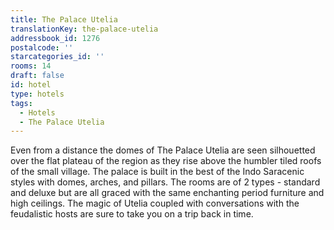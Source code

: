 ```yaml
---
title: The Palace Utelia
translationKey: the-palace-utelia
addressbook_id: 1276
postalcode: ''
starcategories_id: ''
rooms: 14
draft: false
id: hotel
type: hotels
tags:
  - Hotels
  - The Palace Utelia
---
```

Even from a distance the domes of The Palace Utelia are seen silhouetted over the flat plateau of the region as they rise above the humbler tiled roofs of the small village.     The palace is built in the best of the Indo Saracenic styles with domes, arches, and pillars.     The rooms are of 2 types - standard and deluxe but are all graced with the same enchanting period furniture and high ceilings.     The magic of Utelia coupled with conversations with the feudalistic hosts are sure to take you on a trip back in time. 